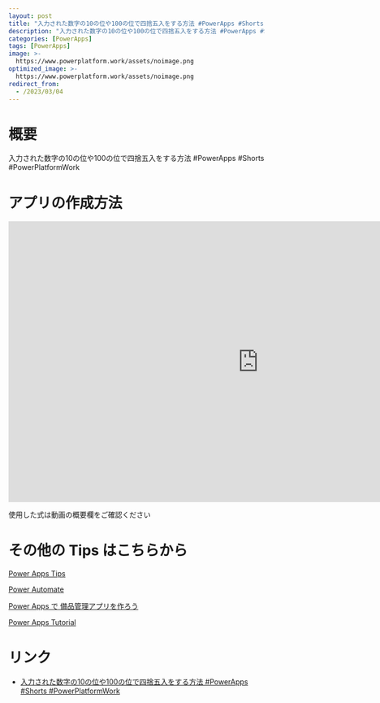 ```yaml
---
layout: post
title: "入力された数字の10の位や100の位で四捨五入をする方法 #PowerApps #Shorts #PowerPlatformWork"
description: "入力された数字の10の位や100の位で四捨五入をする方法 #PowerApps #Shorts #PowerPlatformWorkを動画で分かりやすく解説"
categories: [PowerApps]
tags: [PowerApps]
image: >-
  https://www.powerplatform.work/assets/noimage.png
optimized_image: >-
  https://www.powerplatform.work/assets/noimage.png
redirect_from:
  - /2023/03/04
---
```



#  概要

入力された数字の10の位や100の位で四捨五入をする方法 #PowerApps #Shorts #PowerPlatformWork


# アプリの作成方法

<iframe width="983" height="553" src="https://www.youtube.com/embed/0ZXuYRag-E0" title="YouTube video player" frameborder="0" allow="accelerometer; autoplay; clipboard-write; encrypted-media; gyroscope; picture-in-picture" allowfullscreen></iframe>


使用した式は動画の概要欄をご確認ください


# その他の Tips はこちらから

[Power Apps Tips](https://www.youtube.com/watch?v=VrAQf3JQ7yM&list=PLVhFi1fb3DqakSLVMn22DDcySXh9jtzi- )


[Power Automate](https://www.youtube.com/watch?v=-YnJYT0ASEM&list=PLVhFi1fb3Dqbzic6GieqnLFgD3aTj-eHA)


[Power Apps で 備品管理アプリを作ろう](https://www.youtube.com/playlist?list=PLVhFi1fb3DqZM3HKb8Hea6XEL96990Fyn)


[Power Apps Tutorial](https://www.youtube.com/playlist?list=PLVhFi1fb3DqalxpL974VvAJvV4iWoSbe_)


# リンク


- [入力された数字の10の位や100の位で四捨五入をする方法 #PowerApps #Shorts #PowerPlatformWork](https://www.youtube.com/watch?v=0ZXuYRag-E0)

